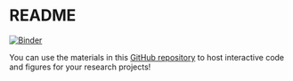 # README
[![Binder](http://mybinder.org/badge_logo.svg)](http://mybinder.org/v2/gh/shawnrhoads/executable-notebook-template/main)

You can use the materials in this [GitHub repository](https://github.com/shawnrhoads/executable-notebook-template/) to host interactive code and figures for your research projects!